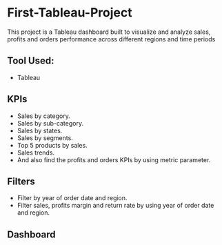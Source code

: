 # First-Tableau-Project
This project is a Tableau dashboard built to visualize and analyze sales, profits and orders performance across different regions and time periods
## Tool Used:
- Tableau
## KPIs
- Sales by category.
- Sales by sub-category.
- Sales by states.
- Sales by segments.
- Top 5 products by sales.
- Sales trends.
- And also find the profits and orders KPIs by using metric parameter.
## Filters
- Filter by year of order date and region.
- Filter sales, profits margin and return rate by using year of order date and region.
## Dashboard
